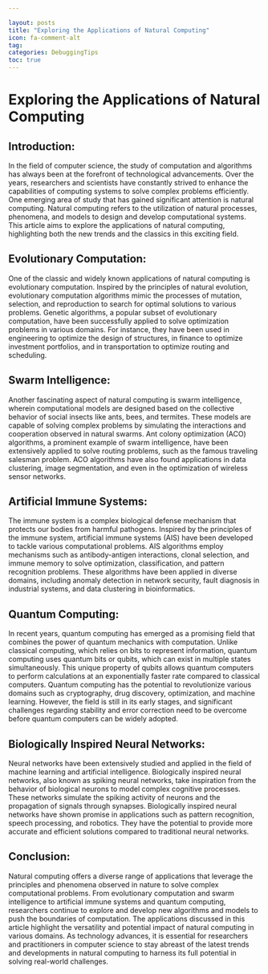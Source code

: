 ```yaml
---

layout: posts
title: "Exploring the Applications of Natural Computing"
icon: fa-comment-alt
tag:      
categories: DebuggingTips
toc: true
---
```




# Exploring the Applications of Natural Computing

## Introduction:

In the field of computer science, the study of computation and algorithms has always been at the forefront of technological advancements. Over the years, researchers and scientists have constantly strived to enhance the capabilities of computing systems to solve complex problems efficiently. One emerging area of study that has gained significant attention is natural computing. Natural computing refers to the utilization of natural processes, phenomena, and models to design and develop computational systems. This article aims to explore the applications of natural computing, highlighting both the new trends and the classics in this exciting field.

## Evolutionary Computation:

One of the classic and widely known applications of natural computing is evolutionary computation. Inspired by the principles of natural evolution, evolutionary computation algorithms mimic the processes of mutation, selection, and reproduction to search for optimal solutions to various problems. Genetic algorithms, a popular subset of evolutionary computation, have been successfully applied to solve optimization problems in various domains. For instance, they have been used in engineering to optimize the design of structures, in finance to optimize investment portfolios, and in transportation to optimize routing and scheduling.

## Swarm Intelligence:

Another fascinating aspect of natural computing is swarm intelligence, wherein computational models are designed based on the collective behavior of social insects like ants, bees, and termites. These models are capable of solving complex problems by simulating the interactions and cooperation observed in natural swarms. Ant colony optimization (ACO) algorithms, a prominent example of swarm intelligence, have been extensively applied to solve routing problems, such as the famous traveling salesman problem. ACO algorithms have also found applications in data clustering, image segmentation, and even in the optimization of wireless sensor networks.

## Artificial Immune Systems:

The immune system is a complex biological defense mechanism that protects our bodies from harmful pathogens. Inspired by the principles of the immune system, artificial immune systems (AIS) have been developed to tackle various computational problems. AIS algorithms employ mechanisms such as antibody-antigen interactions, clonal selection, and immune memory to solve optimization, classification, and pattern recognition problems. These algorithms have been applied in diverse domains, including anomaly detection in network security, fault diagnosis in industrial systems, and data clustering in bioinformatics.

## Quantum Computing:

In recent years, quantum computing has emerged as a promising field that combines the power of quantum mechanics with computation. Unlike classical computing, which relies on bits to represent information, quantum computing uses quantum bits or qubits, which can exist in multiple states simultaneously. This unique property of qubits allows quantum computers to perform calculations at an exponentially faster rate compared to classical computers. Quantum computing has the potential to revolutionize various domains such as cryptography, drug discovery, optimization, and machine learning. However, the field is still in its early stages, and significant challenges regarding stability and error correction need to be overcome before quantum computers can be widely adopted.

## Biologically Inspired Neural Networks:

Neural networks have been extensively studied and applied in the field of machine learning and artificial intelligence. Biologically inspired neural networks, also known as spiking neural networks, take inspiration from the behavior of biological neurons to model complex cognitive processes. These networks simulate the spiking activity of neurons and the propagation of signals through synapses. Biologically inspired neural networks have shown promise in applications such as pattern recognition, speech processing, and robotics. They have the potential to provide more accurate and efficient solutions compared to traditional neural networks.

## Conclusion:

Natural computing offers a diverse range of applications that leverage the principles and phenomena observed in nature to solve complex computational problems. From evolutionary computation and swarm intelligence to artificial immune systems and quantum computing, researchers continue to explore and develop new algorithms and models to push the boundaries of computation. The applications discussed in this article highlight the versatility and potential impact of natural computing in various domains. As technology advances, it is essential for researchers and practitioners in computer science to stay abreast of the latest trends and developments in natural computing to harness its full potential in solving real-world challenges.